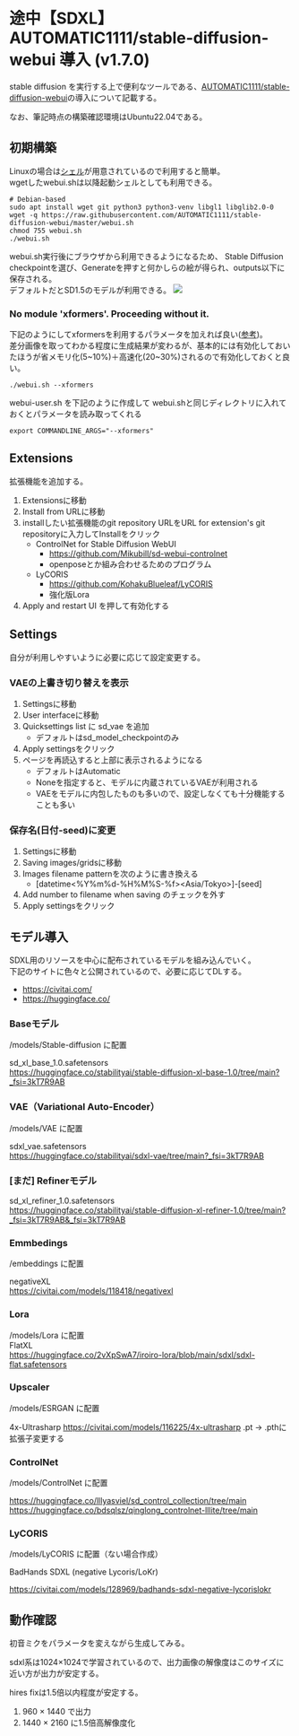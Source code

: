 # 途中【SDXL】AUTOMATIC1111/stable-diffusion-webui 導入 (v1.7.0)
stable diffusion を実行する上で便利なツールである、[AUTOMATIC1111/stable-diffusion-webui](https://github.com/AUTOMATIC1111/stable-diffusion-webui)の導入について記載する。

なお、筆記時点の構築確認環境はUbuntu22.04である。

## 初期構築
Linuxの場合は[シェル](https://github.com/AUTOMATIC1111/stable-diffusion-webui?tab=readme-ov-file#automatic-installation-on-linux)が用意されているので利用すると簡単。  
wgetしたwebui.shは以降起動シェルとしても利用できる。
```
# Debian-based
sudo apt install wget git python3 python3-venv libgl1 libglib2.0-0
wget -q https://raw.githubusercontent.com/AUTOMATIC1111/stable-diffusion-webui/master/webui.sh
chmod 755 webui.sh
./webui.sh
```

webui.sh実行後にブラウザから利用できるようになるため、
Stable Diffusion checkpointを選び、Generateを押すと何かしらの絵が得られ、outputs以下に保存される。  
デフォルトだとSD1.5のモデルが利用できる。
![](./init.png)

### No module 'xformers'. Proceeding without it.
下記のようにしてxformersを利用するパラメータを加えれば良い([参考](https://github.com/AUTOMATIC1111/stable-diffusion-webui/discussions/5303#discussioncomment-6423824))。  
差分画像を取ってわかる程度に生成結果が変わるが、基本的には有効化しておいたほうが省メモリ化(5~10%)＋高速化(20~30%)されるので有効化しておくと良い。  
```
./webui.sh --xformers
```

webui-user.sh を下記のように作成して webui.shと同じディレクトリに入れておくとパラメータを読み取ってくれる
```
export COMMANDLINE_ARGS="--xformers"
```

## Extensions
拡張機能を追加する。

1. Extensionsに移動
1. Install from URLに移動
1. installしたい拡張機能のgit repository URLをURL for extension's git repositoryに入力してInstallをクリック
    - ControlNet for Stable Diffusion WebUI
        - https://github.com/Mikubill/sd-webui-controlnet
        - openposeとか組み合わせるためのプログラム
    - LyCORIS
        - https://github.com/KohakuBlueleaf/LyCORIS
        - 強化版Lora
1. Apply and restart UI を押して有効化する

## Settings
自分が利用しやすいように必要に応じて設定変更する。

### VAEの上書き切り替えを表示
1. Settingsに移動
1. User interfaceに移動
1. Quicksettings list に sd_vae を追加
    - デフォルトはsd_model_checkpointのみ
1. Apply settingsをクリック
1. ページを再読込すると上部に表示されるようになる
    - デフォルトはAutomatic
    - Noneを指定すると、モデルに内蔵されているVAEが利用される
    - VAEをモデルに内包したものも多いので、設定しなくても十分機能することも多い

### 保存名(日付-seed)に変更
1. Settingsに移動
1. Saving images/gridsに移動
1. Images filename patternを次のように書き換える
    - [datetime<%Y%m%d-%H%M%S-%f><Asia/Tokyo>]-[seed]
1. Add number to filename when saving のチェックを外す
1. Apply settingsをクリック

## モデル導入
SDXL用のリソースを中心に配布されているモデルを組み込んでいく。  
下記のサイトに色々と公開されているので、必要に応じてDLする。  

- https://civitai.com/
- https://huggingface.co/

<!-- < -----------------途中----------------- -->

### Baseモデル
/models/Stable-diffusion に配置  

sd_xl_base_1.0.safetensors  
https://huggingface.co/stabilityai/stable-diffusion-xl-base-1.0/tree/main?_fsi=3kT7R9AB

### VAE（Variational Auto-Encoder）
/models/VAE に配置  

sdxl_vae.safetensors  
https://huggingface.co/stabilityai/sdxl-vae/tree/main?_fsi=3kT7R9AB

### [まだ] Refinerモデル
sd_xl_refiner_1.0.safetensors  
https://huggingface.co/stabilityai/stable-diffusion-xl-refiner-1.0/tree/main?_fsi=3kT7R9AB&_fsi=3kT7R9AB

### Emmbedings
/embeddings に配置

negativeXL  
https://civitai.com/models/118418/negativexl

### Lora
/models/Lora に配置  
FlatXL  
https://huggingface.co/2vXpSwA7/iroiro-lora/blob/main/sdxl/sdxl-flat.safetensors

### Upscaler
/models/ESRGAN に配置

4x-Ultrasharp
https://civitai.com/models/116225/4x-ultrasharp
.pt -> .pthに拡張子変更する

### ControlNet
/models/ControlNet に配置

https://huggingface.co/lllyasviel/sd_control_collection/tree/main
https://huggingface.co/bdsqlsz/qinglong_controlnet-lllite/tree/main


### LyCORIS
/models/LyCORIS に配置（ない場合作成）  

BadHands SDXL (negative Lycoris/LoKr)

https://civitai.com/models/128969/badhands-sdxl-negative-lycorislokr

## 動作確認
初音ミクをパラメータを変えながら生成してみる。

sdxl系は1024×1024で学習されているので、出力画像の解像度はこのサイズに近い方が出力が安定する。

hires fixは1.5倍以内程度が安定する。

1. 960 × 1440 で出力
1. 1440 × 2160 に1.5倍高解像度化